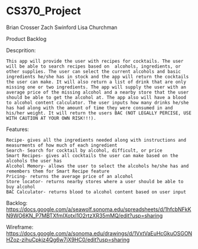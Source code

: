 # CS370_Project
Brian Crosser
Zach Swinford
Lisa Churchman

Product Backlog

  Descprition: 
  
    This app will provide the user with recipes for cocktails. The user will be able to search recipes based on  alcohols, ingredients, or other supplies. The user can select the current alcohols and basic ingredients he/she has in stock and the app will return the cocktails the user can make. It will also return a list of drink that are only missing one or two ingredients. The app will supply the user with an average price of the missing alcohol and a nearby store that the user should be able to get the alcohol at. The app also will have a blood to alcohol content calculator. The user inputs how many drinks he/she has had along with the amount of time they were consumed in and his/her weight. It will return the users BAC (NOT LEGALLY PERCISE, USE WITH CAUTION AT YOUR OWN RISK!!!).
    
  Features:
  
    Recipe- gives all the ingredients needed along with instructions and measurments of how much of each ingredient
    Search- Search for cocktail by alcohol, difficult, or price
    Smart Recipes- gives all cocktails the user can make based on the alcohols the user has
    Alcohol Memory- allows the user to select the alcohols he/she has and remembers them for Smart Recipe feature
    Pricing- returns the average price of an alcohol
    Store locator- returns nearby stores where a user should be able to buy alcohol
    BAC Calculator- returns blood to alcohol content based on user input

Backlog:
  https://docs.google.com/a/seawolf.sonoma.edu/spreadsheets/d/1hfcbNFkKN9WO6KN_P7MBTXfmIXotxI1O2rtzXR35mMQ/edit?usp=sharing

Wireframe:
  https://docs.google.com/a/sonoma.edu/drawings/d/1VxtVaEuHcGkuOSGONHZoz-zihuCpkjz4Qg6w7jX9HC0/edit?usp=sharing
